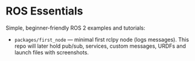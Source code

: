 # ROS Essentials

Simple, beginner-friendly ROS 2 examples and tutorials:
- `packages/first_node` — minimal first rclpy node (logs messages).
This repo will later hold pub/sub, services, custom messages, URDFs and launch files with screenshots.

